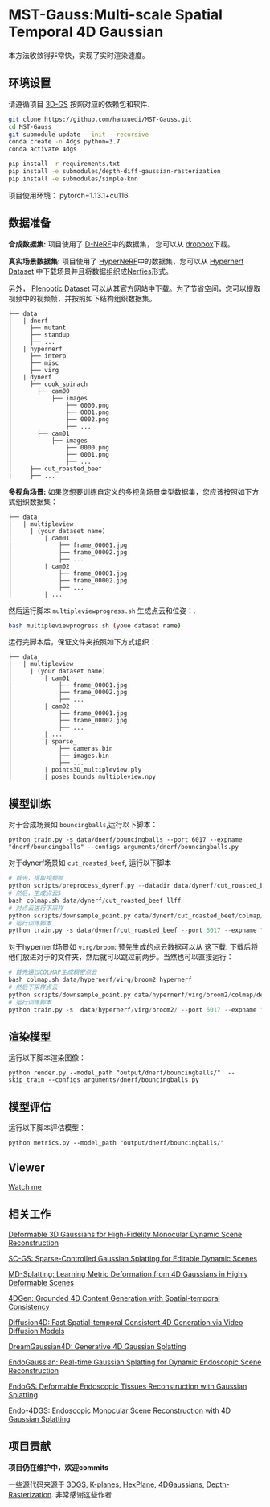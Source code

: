 # MST-Gauss:Multi-scale Spatial Temporal 4D Gaussian

本方法收敛得非常快，实现了实时渲染速度。

## 环境设置

请遵循项目 [3D-GS](https://github.com/graphdeco-inria/gaussian-splatting) 按照对应的依赖包和软件.

```bash
git clone https://github.com/hanxuedi/MST-Gauss.git
cd MST-Gauss
git submodule update --init --recursive
conda create -n 4dgs python=3.7 
conda activate 4dgs

pip install -r requirements.txt
pip install -e submodules/depth-diff-gaussian-rasterization
pip install -e submodules/simple-knn
```

项目使用环境： pytorch=1.13.1+cu116.

## 数据准备

**合成数据集:**
项目使用了 [D-NeRF](https://github.com/albertpumarola/D-NeRF)中的数据集， 您可以从 [dropbox](https://www.dropbox.com/s/0bf6fl0ye2vz3vr/data.zip?dl=0)下载。

**真实场景数据集:**
项目使用了 [HyperNeRF](https://github.com/google/hypernerf)中的数据集，您可以从 [Hypernerf Dataset](https://github.com/google/hypernerf/releases/tag/v0.1) 中下载场景并且将数据组织成[Nerfies](https://github.com/google/nerfies#datasets)形式。

另外， [Plenoptic Dataset](https://github.com/facebookresearch/Neural_3D_Video) 可以从其官方网站中下载。为了节省空间，您可以提取视频中的视频帧，并按照如下结构组织数据集。

```
├── data
│   | dnerf 
│     ├── mutant
│     ├── standup 
│     ├── ...
│   | hypernerf
│     ├── interp
│     ├── misc
│     ├── virg
│   | dynerf
│     ├── cook_spinach
│       ├── cam00
│           ├── images
│               ├── 0000.png
│               ├── 0001.png
│               ├── 0002.png
│               ├── ...
│       ├── cam01
│           ├── images
│               ├── 0000.png
│               ├── 0001.png
│               ├── ...
│     ├── cut_roasted_beef
|     ├── ...
```

**多视角场景:**
如果您想要训练自定义的多视角场景类型数据集，您应该按照如下方式组织数据集：
```
├── data
|   | multipleview
│     | (your dataset name) 
│   	  | cam01
|     		  ├── frame_00001.jpg
│     		  ├── frame_00002.jpg
│     		  ├── ...
│   	  | cam02
│     		  ├── frame_00001.jpg
│     		  ├── frame_00002.jpg
│     		  ├── ...
│   	  | ...
```
然后运行脚本  `multipleviewprogress.sh` 生成点云和位姿：.
```bash
bash multipleviewprogress.sh (youe dataset name)
```
运行完脚本后，保证文件夹按照如下方式组织：
```
├── data
|   | multipleview
│     | (your dataset name) 
│   	  | cam01
|     		  ├── frame_00001.jpg
│     		  ├── frame_00002.jpg
│     		  ├── ...
│   	  | cam02
│     		  ├── frame_00001.jpg
│     		  ├── frame_00002.jpg
│     		  ├── ...
│   	  | ...
│   	  | sparse_
│     		  ├── cameras.bin
│     		  ├── images.bin
│     		  ├── ...
│   	  | points3D_multipleview.ply
│   	  | poses_bounds_multipleview.npy
```


## 模型训练

对于合成场景如 `bouncingballs`,运行以下脚本：

```
python train.py -s data/dnerf/bouncingballs --port 6017 --expname "dnerf/bouncingballs" --configs arguments/dnerf/bouncingballs.py 
```

对于dynerf场景如 `cut_roasted_beef`, 运行以下脚本
```python
# 首先，提取视频帧
python scripts/preprocess_dynerf.py --datadir data/dynerf/cut_roasted_beef
# 然后，生成点云S
bash colmap.sh data/dynerf/cut_roasted_beef llff
# 对点云进行下采样
python scripts/downsample_point.py data/dynerf/cut_roasted_beef/colmap/dense/workspace/fused.ply data/dynerf/cut_roasted_beef/points3D_downsample2.ply
# 运行训练脚本
python train.py -s data/dynerf/cut_roasted_beef --port 6017 --expname "dynerf/cut_roasted_beef" --configs arguments/dynerf/cut_roasted_beef.py 
```
对于hypernerf场景如 `virg/broom`: 预先生成的点云数据可以从 [这](https://drive.google.com/file/d/1fUHiSgimVjVQZ2OOzTFtz02E9EqCoWr5/view)下载. 下载后将他们放进对于的文件夹，然后就可以跳过前两步。当然也可以直接运行：

```python
# 首先通过COLMAP生成稠密点云
bash colmap.sh data/hypernerf/virg/broom2 hypernerf
# 然后下采样点云
python scripts/downsample_point.py data/hypernerf/virg/broom2/colmap/dense/workspace/fused.ply data/hypernerf/virg/broom2/points3D_downsample2.ply
# 运行训练脚本
python train.py -s  data/hypernerf/virg/broom2/ --port 6017 --expname "hypernerf/broom2" --configs arguments/hypernerf/broom2.py 
```


## 渲染模型

运行以下脚本渲染图像：

```
python render.py --model_path "output/dnerf/bouncingballs/"  --skip_train --configs arguments/dnerf/bouncingballs.py 
```

## 模型评估

运行以下脚本评估模型：

```
python metrics.py --model_path "output/dnerf/bouncingballs/" 
```


## Viewer
[Watch me](./docs/viewer_usage.md)


## 相关工作


[Deformable 3D Gaussians for High-Fidelity Monocular Dynamic Scene Reconstruction](https://ingra14m.github.io/Deformable-Gaussians/)

[SC-GS: Sparse-Controlled Gaussian Splatting for Editable Dynamic Scenes](https://yihua7.github.io/SC-GS-web/)

[MD-Splatting: Learning Metric Deformation from 4D Gaussians in Highly Deformable Scenes](https://md-splatting.github.io/)

[4DGen: Grounded 4D Content Generation with Spatial-temporal Consistency](https://vita-group.github.io/4DGen/)

[Diffusion4D: Fast Spatial-temporal Consistent 4D Generation via Video Diffusion Models](https://github.com/VITA-Group/Diffusion4D)

[DreamGaussian4D: Generative 4D Gaussian Splatting](https://github.com/jiawei-ren/dreamgaussian4d)

[EndoGaussian: Real-time Gaussian Splatting for Dynamic Endoscopic Scene Reconstruction](https://github.com/yifliu3/EndoGaussian)

[EndoGS: Deformable Endoscopic Tissues Reconstruction with Gaussian Splatting](https://github.com/HKU-MedAI/EndoGS)

[Endo-4DGS: Endoscopic Monocular Scene Reconstruction with 4D Gaussian Splatting](https://arxiv.org/abs/2401.16416)



## 项目贡献

**项目仍在维护中，欢迎commits**


一些源代码来源于 [3DGS](https://github.com/graphdeco-inria/gaussian-splatting), [K-planes](https://github.com/Giodiro/kplanes_nerfstudio), [HexPlane](https://github.com/Caoang327/HexPlane), [4DGaussians](https://github.com/hustvl/4DGaussians.git), [Depth-Rasterization](https://github.com/ingra14m/depth-diff-gaussian-rasterization). 非常感谢这些作者


